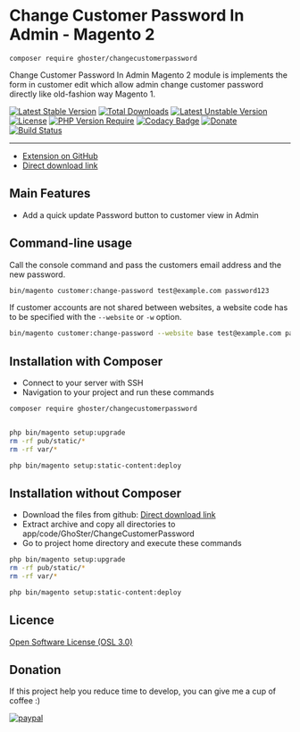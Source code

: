 # Change Customer Password In Admin - Magento 2

    composer require ghoster/changecustomerpassword

Change Customer Password In Admin Magento 2 module is implements the form in customer edit which allow admin change
customer password directly like old-fashion way Magento 1.

[![Latest Stable Version](http://poser.pugx.org/ghoster/changecustomerpassword/v)](https://packagist.org/packages/ghoster/changecustomerpassword)
[![Total Downloads](http://poser.pugx.org/ghoster/changecustomerpassword/downloads)](https://packagist.org/packages/ghoster/changecustomerpassword)
[![Latest Unstable Version](http://poser.pugx.org/ghoster/changecustomerpassword/v/unstable)](https://packagist.org/packages/ghoster/changecustomerpassword)
[![License](http://poser.pugx.org/ghoster/changecustomerpassword/license)](https://packagist.org/packages/ghoster/changecustomerpassword)
[![PHP Version Require](http://poser.pugx.org/ghoster/changecustomerpassword/require/php)](https://packagist.org/packages/ghoster/changecustomerpassword)
[![Codacy Badge](https://app.codacy.com/project/badge/Grade/ae1071a530754edc944356b4e1bcb92f)](https://www.codacy.com/gh/tuyennn/magento2-change-customer-password/dashboard?utm_source=github.com&amp;utm_medium=referral&amp;utm_content=tuyennn/magento2-change-customer-password&amp;utm_campaign=Badge_Grade)
[![Donate](https://img.shields.io/badge/Donate-PayPal-green.svg)](https://www.paypal.me/thinghost)
[![Build Status](https://app.travis-ci.com/tuyennn/magento2-change-customer-password.svg?branch=master)](https://app.travis-ci.com/github/tuyennn/magento2-change-customer-password)


---

- [Extension on GitHub](https://github.com/tuyennn/magento2-change-customer-password)
- [Direct download link](https://github.com/tuyennn/magento2-change-customer-password/tarball/master)

## Main Features

* Add a quick update Password button to customer view in Admin

## Command-line usage

Call the console command and pass the customers email address and the new password.

```bash
bin/magento customer:change-password test@example.com password123
```

If customer accounts are not shared between websites, a website code has to be specified with the `--website` or `-w`
option.

```bash
bin/magento customer:change-password --website base test@example.com password123
```

## Installation with Composer

* Connect to your server with SSH
* Navigation to your project and run these commands

```bash
composer require ghoster/changecustomerpassword


php bin/magento setup:upgrade
rm -rf pub/static/* 
rm -rf var/*

php bin/magento setup:static-content:deploy
```

## Installation without Composer

* Download the files from
  github: [Direct download link](https://github.com/tuyennn/magento2-change-customer-password/tarball/master)
* Extract archive and copy all directories to app/code/GhoSter/ChangeCustomerPassword
* Go to project home directory and execute these commands

```bash
php bin/magento setup:upgrade
rm -rf pub/static/* 
rm -rf var/*

php bin/magento setup:static-content:deploy
```

## Licence

[Open Software License (OSL 3.0)](http://opensource.org/licenses/osl-3.0.php)

## Donation

If this project help you reduce time to develop, you can give me a cup of coffee :)

[![paypal](https://www.paypalobjects.com/en_US/i/btn/btn_donateCC_LG.gif)](https://www.paypal.me/thinghost)
